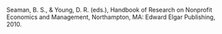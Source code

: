 Seaman, B. S., & Young, D. R. (eds.), Handbook of Research on Nonprofit Economics and Management, Northampton, MA: Edward Elgar Publishing, 2010. 
